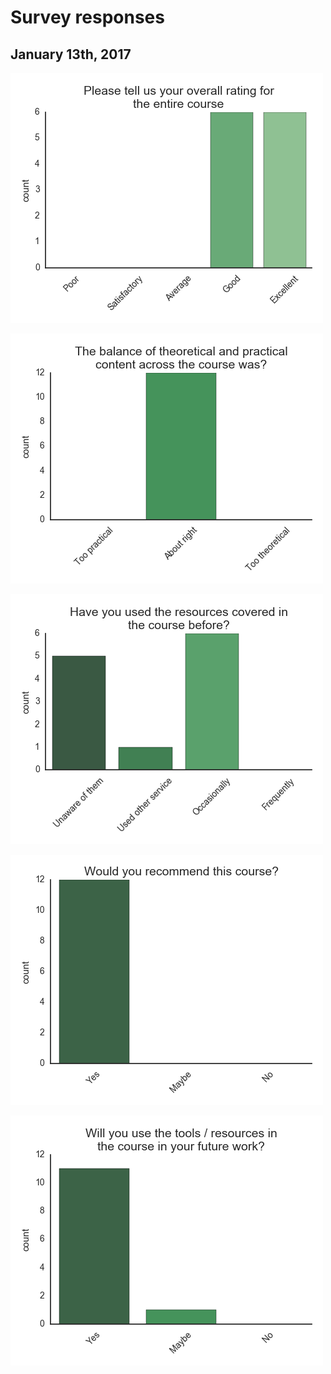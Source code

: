 # Survey responses

## January 13th, 2017

![](20170113/OverallRating.png)

![](20170113/Balance.png)

![](20170113/Experience.png)

![](20170113/Recommend.png)

![](20170113/Future.png)
